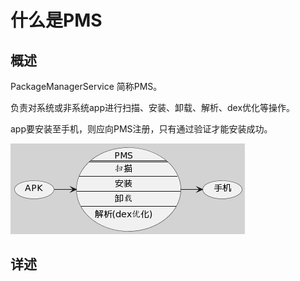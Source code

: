 # 什么是PMS

## 概述

PackageManagerService 简称PMS。

负责对系统或非系统app进行扫描、安装、卸载、解析、dex优化等操作。 

app要安装至手机，则应向PMS注册，只有通过验证才能安装成功。

![](img/20231013181051.png)

## 详述


